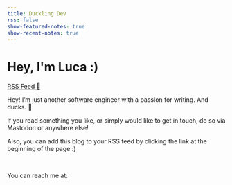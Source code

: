 ```yaml
---
title: Duckling Dev
rss: false
show-featured-notes: true
show-recent-notes: true
---
```

# Hey, I'm Luca :)

[RSS Feed 📡](/index.xml)

Hey! I’m just another software engineer with a passion for writing.
And ducks. 🦆

If you read something you like, or simply would like to get in touch, do so via Mastodon or anywhere else!

Also, you can add this blog to your RSS feed by clicking the link at the beginning of the page :)

<br>

You can reach me at: 
<a href="https://github.com/lucabello"><span class="iconify-inline bigger-icon color-hover" data-icon="mdi:github"></span></a>
<a href="https://github.com/lucabello"><span class="iconify-inline bigger-icon color-hover" data-icon="mdi:linkedin"></span></a>
<a href="https://github.com/lucabello"><span class="iconify-inline bigger-icon color-hover" data-icon="mdi:mastodon"></span></a>


